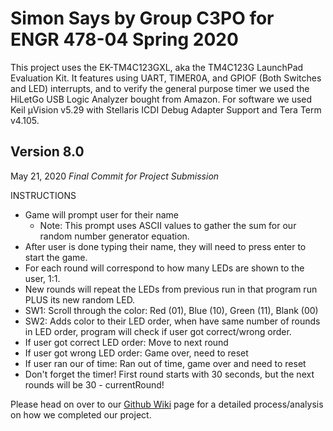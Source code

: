 # Simon Says by Group C3PO for ENGR 478-04 Spring 2020
This project uses the EK-TM4C123GXL, aka the TM4C123G LaunchPad Evaluation Kit. It features using UART, TIMER0A, and GPIOF (Both Switches and LED) interrupts, and to verify the general purpose timer we used the HiLetGo USB Logic Analyzer bought from Amazon. For software we used Keil μVision v5.29 with Stellaris ICDI Debug Adapter Support and Tera Term v4.105. 

## Version 8.0
May 21, 2020
*Final Commit for Project Submission*

INSTRUCTIONS
- Game will prompt user for their name
  - Note: This prompt uses ASCII values to gather the sum for our random number generator equation. 
- After user is done typing their name, they will need to press enter to start the game.
- For each round will correspond to how many LEDs are shown to the user, 1:1.
- New rounds will repeat the LEDs from previous run in that program run PLUS its new random LED.
- SW1: Scroll through the color: Red (01), Blue (10), Green (11), Blank (00)
- SW2: Adds color to their LED order, when have same number of rounds in LED order, program will check if user got correct/wrong order.
- If user got correct LED order: Move to next round
- If user got wrong LED order: Game over, need to reset
- If user ran our of time: Ran out of time, game over and need to reset
- Don't forget the timer! First round starts with 30 seconds, but the next rounds will be 30 - currentRound!

Please head on over to our [Github Wiki](https://github.com/LePandaMoostache/Simon-Says-C3PO/wiki) page for a detailed process/analysis on how we completed our project. 
